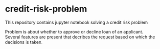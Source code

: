 # credit-risk-problem
This repository contains jupyter notebook solving a credit risk problem


Problem is about whether to approve or decline loan of an applicant. Several features are present that decribes the request based on which the decisions is taken. 
